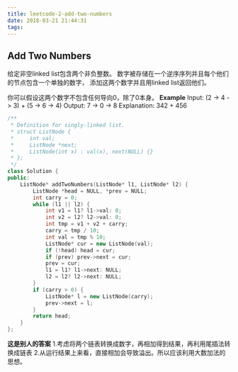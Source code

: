 ```yaml
---
title: leetcode-2-add-two-numbers
date: 2018-03-21 21:44:31
tags:
---
```

## Add Two Numbers
给定非空linked list包含两个非负整数。
数字被存储在一个逆序序列并且每个他们的节点包含一个单独的数字，
添加这两个数字并且用linked list返回他们。

你可以假设这两个数字不包含任何导向0，除了0本身。
**Example**
Input: (2 -> 4 -> 3) + (5 -> 6 -> 4)
Output: 7 -> 0 -> 8
Explanation: 342 + 456

```C++
/**
 * Definition for singly-linked list.
 * struct ListNode {
 *     int val;
 *     ListNode *next;
 *     ListNode(int x) : val(x), next(NULL) {}
 * };
 */
class Solution {
public:
    ListNode* addTwoNumbers(ListNode* l1, ListNode* l2) {
        ListNode *head = NULL, *prev = NULL;
        int carry = 0;
        while (l1 || l2) {
            int v1 = l1? l1->val: 0;
            int v2 = l2? l2->val: 0;
            int tmp = v1 + v2 + carry;
            carry = tmp / 10;
            int val = tmp % 10;
            ListNode* cur = new ListNode(val);
            if (!head) head = cur;
            if (prev) prev->next = cur;
            prev = cur;
            l1 = l1? l1->next: NULL;
            l2 = l2? l2->next: NULL;
        }
        if (carry > 0) {
            ListNode* l = new ListNode(carry);
            prev->next = l;
        }
        return head;
    }
};
```
**这是别人的答案**
1.考虑将两个链表转换成数字，再相加得到结果，再利用尾插法转换成链表
2.从运行结果上来看，直接相加会导致溢出。所以应该利用大数加法的思想。
